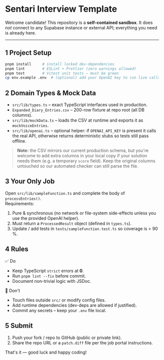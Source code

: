 # Sentari Interview Template

Welcome candidate! This repository is a **self-contained sandbox**. It does _not_ connect to any Supabase instance or external API; everything you need is already here.

---

## 1 Project Setup
```bash
pnpm install     # install locked dev-dependencies
pnpm lint        # ESLint + Prettier (zero warnings allowed)
pnpm test        # Vitest unit tests – must be green
cp env.example .env  # (optional) add your OpenAI key to run live calls
```

## 2 Domain Types & Mock Data
* `src/lib/types.ts` – exact TypeScript interfaces used in production.
* `Expanded_Diary_Entries.csv` – 200-row fixture at repo root (all DB columns).
* `src/lib/mockData.ts` – loads the CSV at runtime and exports it as `mockVoiceEntries`.
* `src/lib/openai.ts` – optional helper: if `OPENAI_API_KEY` is present it calls the real API, otherwise returns deterministic stubs so tests still pass offline.

> **Note:** the CSV mirrors our current production schema, but you're welcome to add extra columns in your local copy if your solution needs them (e.g. a temporary `score` field). Keep the original columns untouched so our automated checker can still parse the file.

## 3 Your Only Job
Open `src/lib/sampleFunction.ts` and complete the body of `processEntries()`.  
Requirements:
1. Pure & synchronous (no network or file-system side-effects unless you use the provided OpenAI helper).  
2. Must return a `ProcessedResult` object (defined in `types.ts`).  
3. Update / add tests in `tests/sampleFunction.test.ts` so coverage is > 90 %.  

## 4 Rules
✅ Do
* Keep TypeScript `strict` errors at **0**.
* Run `pnpm lint --fix` before commit.
* Document non-trivial logic with JSDoc.

🚫 Don't
* Touch files outside `src/` or modify config files.
* Add runtime dependencies (dev-deps are allowed if justified).
* Commit any secrets – keep your `.env` file local.

## 5 Submit
1. Push your fork / repo to GitHub (public or private link).  
2. Share the repo URL or a `patch.diff` file per the job portal instructions.

That's it — good luck and happy coding!